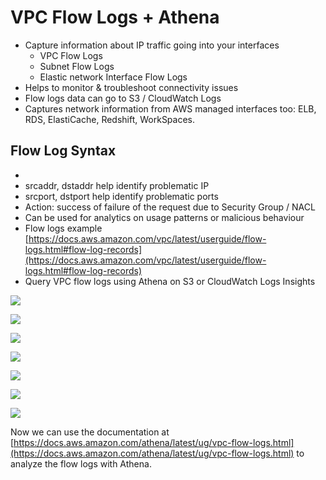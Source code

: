 # VPC Flow Logs + Athena

- Capture information about IP traffic going into your interfaces
    - VPC Flow Logs
    - Subnet Flow Logs
    - Elastic network Interface Flow Logs
- Helps to monitor & troubleshoot connectivity issues
- Flow logs data can go to S3 / CloudWatch Logs
- Captures network information from AWS managed interfaces too: ELB, RDS, ElastiCache, Redshift, WorkSpaces.

## Flow Log Syntax

- <version> <account-id> <interface-id> <srcaddr> <dstaddr> <srcport> <dstport> <protocol> <packets> <bytes> <start> <end> <action> <log-status>
- srcaddr, dstaddr help identify problematic IP
- srcport, dstport help identify problematic ports
- Action: success of failure of the request due to Security Group / NACL
- Can be used for analytics on usage patterns or malicious behaviour
- Flow logs example [https://docs.aws.amazon.com/vpc/latest/userguide/flow-logs.html#flow-log-records](https://docs.aws.amazon.com/vpc/latest/userguide/flow-logs.html#flow-log-records)
- Query VPC flow logs using Athena on S3 or CloudWatch Logs Insights

![](2020-01-01-17-51-18.png)

![](2020-01-01-17-52-24.png)

![](2020-01-01-17-53-34.png)

![](2020-01-01-17-54-23.png)

![](2020-01-01-17-55-13.png)

![](2020-01-01-17-59-01.png)

![](2020-01-01-17-59-30.png)

Now we can use the documentation at [https://docs.aws.amazon.com/athena/latest/ug/vpc-flow-logs.html](https://docs.aws.amazon.com/athena/latest/ug/vpc-flow-logs.html) to analyze the flow logs with Athena.

